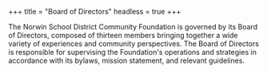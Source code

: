 +++
title = "Board of Directors"
headless = true
+++

The Norwin School District Community Foundation is governed by its Board of Directors, composed of thirteen members bringing together a wide variety of experiences and community perspectives. The Board of Directors is responsible for supervising the Foundation's operations and strategies in accordance with its bylaws, mission statement, and relevant guidelines.
